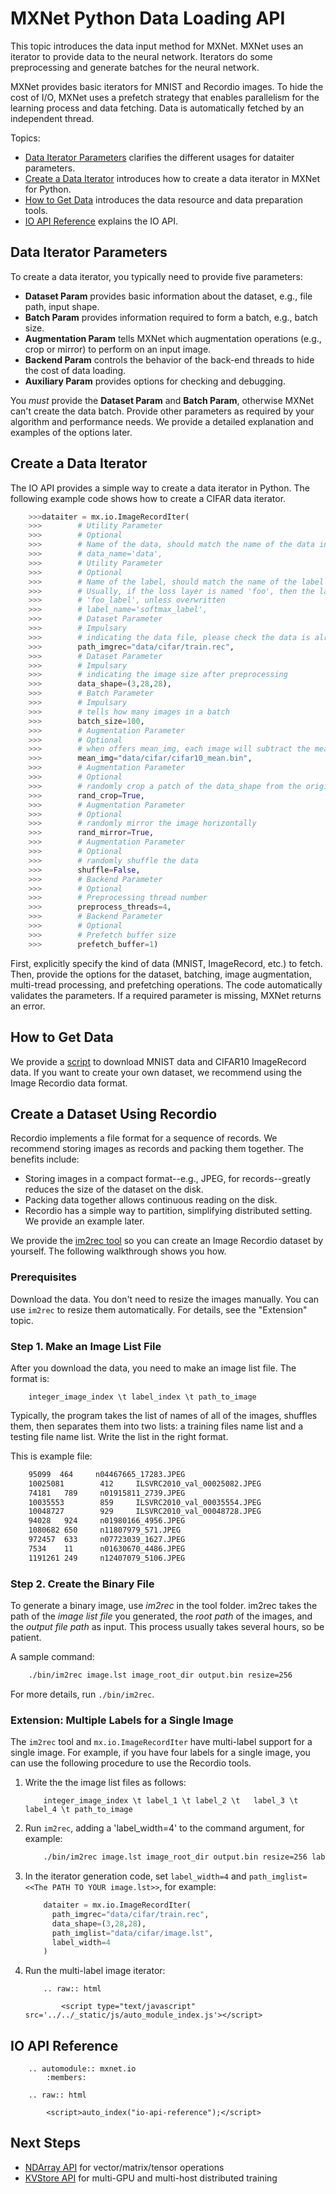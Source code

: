 # MXNet Python Data Loading API
This topic introduces the data input method for MXNet. MXNet uses an iterator to provide data to the neural network.  Iterators do some preprocessing and generate batches for the neural network.

MXNet provides basic iterators for MNIST and Recordio images. To hide the cost of I/O, MXNet uses a prefetch strategy that enables parallelism for the learning process and data fetching. Data is automatically fetched by an independent thread.
 
Topics:
 
* [Data Iterator Parameters](#parameters-for-data-iterator) clarifies the different usages for dataiter parameters.
* [Create a Data Iterator](#create-a-data-iterator) introduces how to create a data iterator in MXNet for Python.
* [How to Get Data](#how-to-get-data) introduces the data resource and data preparation tools.
* [IO API Reference](#io-api-reference) explains the IO API.


## Data Iterator Parameters 

To create a data iterator, you typically need to provide five parameters:

* **Dataset Param** provides basic information about the dataset, e.g., file path, input shape.
* **Batch Param** provides information required to form a batch, e.g., batch size.
* **Augmentation Param** tells MXNet which augmentation operations (e.g., crop or mirror) to perform on an input image.
* **Backend Param** controls the behavior of the back-end threads to hide the cost of data loading.
* **Auxiliary Param** provides options for checking and debugging.

You *must* provide the **Dataset Param** and **Batch Param**, otherwise MXNet can't create the data batch. Provide other parameters as required by your algorithm and performance needs. We provide a detailed explanation and examples of the options later.

## Create a Data Iterator

The IO API provides a simple way to create a data iterator in Python.
The following example code shows how to create a CIFAR data iterator.

```python
    >>>dataiter = mx.io.ImageRecordIter(
    >>>        # Utility Parameter
    >>>        # Optional
    >>>        # Name of the data, should match the name of the data input of the network
    >>>        # data_name='data',
    >>>        # Utility Parameter
    >>>        # Optional
    >>>        # Name of the label, should match the name of the label parameter of the network.
    >>>        # Usually, if the loss layer is named 'foo', then the label input has the name
    >>>        # 'foo_label', unless overwritten
    >>>        # label_name='softmax_label',
    >>>        # Dataset Parameter
    >>>        # Impulsary
    >>>        # indicating the data file, please check the data is already there
    >>>        path_imgrec="data/cifar/train.rec",
    >>>        # Dataset Parameter
    >>>        # Impulsary
    >>>        # indicating the image size after preprocessing
    >>>        data_shape=(3,28,28),
    >>>        # Batch Parameter
    >>>        # Impulsary
    >>>        # tells how many images in a batch
    >>>        batch_size=100,
    >>>        # Augmentation Parameter
    >>>        # Optional
    >>>        # when offers mean_img, each image will subtract the mean value at each pixel
    >>>        mean_img="data/cifar/cifar10_mean.bin",
    >>>        # Augmentation Parameter
    >>>        # Optional
    >>>        # randomly crop a patch of the data_shape from the original image
    >>>        rand_crop=True,
    >>>        # Augmentation Parameter
    >>>        # Optional
    >>>        # randomly mirror the image horizontally
    >>>        rand_mirror=True,
    >>>        # Augmentation Parameter
    >>>        # Optional
    >>>        # randomly shuffle the data
    >>>        shuffle=False,
    >>>        # Backend Parameter
    >>>        # Optional
    >>>        # Preprocessing thread number
    >>>        preprocess_threads=4,
    >>>        # Backend Parameter
    >>>        # Optional
    >>>        # Prefetch buffer size
    >>>        prefetch_buffer=1)
```

First, explicitly specify the kind of data (MNIST, ImageRecord, etc.) to fetch. Then, provide the options for the dataset, batching, image augmentation, multi-tread processing,  and prefetching operations. The code automatically validates the parameters. If a required parameter is missing, MXNet returns an error.

## How to Get Data


We provide a [script](../../tests/python/common/get_data.py) to download MNIST data and CIFAR10 ImageRecord data. If you want to create your own dataset, we recommend using the Image Recordio data format.

## Create a Dataset Using Recordio

Recordio implements a file format for a sequence of records. We recommend storing images as records and packing them together. The benefits include:

* Storing images in a compact format--e.g., JPEG, for records--greatly reduces the size of the dataset on the disk.
* Packing data together allows continuous reading on the disk.
* Recordio has a simple way to partition, simplifying distributed setting. We provide an example later.

We provide the [im2rec tool](../../tools/im2rec.cc) so you can create an Image Recordio dataset by yourself. The following walkthrough shows you how.

### Prerequisites
Download the data. You don't need to resize the images manually. You can use ```im2rec``` to resize them automatically. For details, see the "Extension" topic.

### Step 1. Make an Image List File
After you download the data, you need to make an image list file.  The format is:

```
    integer_image_index \t label_index \t path_to_image
```
Typically, the program takes the list of names of all of the images, shuffles them, then separates them into two lists: a training files name list and a testing file name list. Write the list in the right format.

This is example file:

```bash
    95099  464     n04467665_17283.JPEG
    10025081        412     ILSVRC2010_val_00025082.JPEG
    74181   789     n01915811_2739.JPEG
    10035553        859     ILSVRC2010_val_00035554.JPEG
    10048727        929     ILSVRC2010_val_00048728.JPEG
    94028   924     n01980166_4956.JPEG
    1080682 650     n11807979_571.JPEG
    972457  633     n07723039_1627.JPEG
    7534    11      n01630670_4486.JPEG
    1191261 249     n12407079_5106.JPEG

```

### Step 2. Create the Binary File
To generate a binary image, use *im2rec* in the tool folder. im2rec takes the path of the _image list file_ you generated, the _root path_ of the images, and the _output file path_ as input. This process usually takes several hours, so be patient.

A sample command:

```bash
    ./bin/im2rec image.lst image_root_dir output.bin resize=256
```
For more details, run ```./bin/im2rec```.

### Extension: Multiple Labels for a Single Image

The `im2rec` tool and `mx.io.ImageRecordIter` have multi-label support for a single image.
For example, if you have four labels for a single image, you can use the following procedure to use the Recordio tools.

1. Write the the image list files as follows:

     ```
         integer_image_index \t label_1 \t label_2 \t   label_3 \t label_4 \t path_to_image
     ```

2. Run `im2rec`, adding a 'label_width=4' to the command argument, for example:

     ```bash
         ./bin/im2rec image.lst image_root_dir output.bin resize=256 label_width=4
     ```

3. In the iterator generation code, set `label_width=4` and `path_imglist=<<The PATH TO YOUR image.lst>>`, for example:

     ```python
         dataiter = mx.io.ImageRecordIter(
           path_imgrec="data/cifar/train.rec",
           data_shape=(3,28,28),
           path_imglist="data/cifar/image.lst",
           label_width=4
         )
     ```


4. Run the multi-label image iterator:

     ```eval_rst
         .. raw:: html

             <script type="text/javascript" src='../../_static/js/auto_module_index.js'></script>
     ```


## IO API Reference


```eval_rst
    .. automodule:: mxnet.io
        :members:

    .. raw:: html

        <script>auto_index("io-api-reference");</script>
```
## Next Steps
* [NDArray API](ndarray.md) for vector/matrix/tensor operations
* [KVStore API](kvstore.md) for multi-GPU and multi-host distributed training

